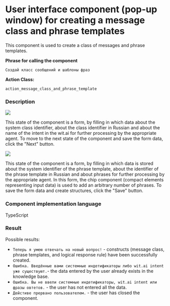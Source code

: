 # User interface component (pop-up window) for creating a message class and phrase templates

This component is used to create a class of messages and phrase templates.

**Phrase for calling the component**

`Создай класс сообщений и шаблоны фраз`

**Action Class:**

`action_message_class_and_phrase_template`

### Description

<img src="../images/messageClassAndPhraseTemplatePopup1.png"></img>

This state of the component is a form, by filling in which data about the system class identifier, about the class identifier in Russian and about the name of the intent in the wit.ai for further processing by the appropriate agent. To move to the next state of the component and save the form data, click the "Next" button.

<img src="../images/messageClassAndPhraseTemplatePopup2.png"></img>

This state of the component is a form, by filling in which data is stored about the system identifier of the phrase template, about the identifier of the phrase template in Russian and about phrases for further processing by the appropriate agent. In this form, the chip component (compact elements representing input data) is used to add an arbitrary number of phrases. To save the form data and create structures, click the "Save" button.

### Component implementation language

TypeScript

### Result

Possible results:

* `Теперь я умею отвечать на новый вопрос!` - constructs (message class, phrase templates, and logical response rule) have been successfully created.
* `Ошибка. Введённые вами системные индетификаторы либо wit.ai intent уже существуют.`- the data entered by the user already exists in the knowledge base.
* `Ошибка. Вы не ввели системные индетификаторы, wit.ai intent или фразы овтетов.` - the user has not entered all the data.
* `Дейстиве прервано пользователем.` - the user has closed the component.